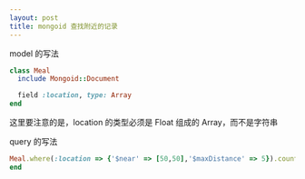 ```yaml
---
layout: post
title: mongoid 查找附近的记录
---
```


model 的写法

```ruby
class Meal
  include Mongoid::Document

  field :location, type: Array
end
```
这里要注意的是，location 的类型必须是 Float 组成的 Array，而不是字符串

query 的写法

```ruby
Meal.where(:location => {'$near' => [50,50],'$maxDistance' => 5}).count
end
```

